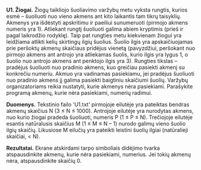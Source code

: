 **U1. Žiogai.**
Žiogų taikliojo šuoliavimo varžybų metu vyksta rungtis, kurios esmė – šuoliuoti nuo vieno akmens ant kito laikantis tam tikrų taisyklių.
Akmenys yra išdėstyti apskritimu ir paeiliui sunumeruoti (pirmojo akmens numeris yra 1). Atliekant rungtį šuoliuoti galima abiem kryptimis (prieš ir
pagal laikrodžio rodyklę). Taip pat rungties metu kiekvienam žiogui yra leidžiama atlikti kelių skirtingų ilgių šuolius.
Šuolio ilgis yra apskaičiuojamas prie peršoktų akmenų skaičiaus pridėjus vienetą (pavyzdžiui, peršokant nuo pirmojo
akmens ant antrojo yra atliekamas šuolis, kurio ilgis yra lygus 1, o šuolio nuo antrojo akmens ant penktojo ilgis yra 3).
Rungties tikslas – pradėjus šuoliuoti nuo pradinio akmens, kuo greičiau pasiekti akmenį su konkrečiu numeriu. Akmuo
yra vadinamas pasiekiamu, jei pradėjus šuoliuoti nuo pradinio akmens jį galima pasiekti baigtiniu skaičiumi šuolių.
Varžybų organizatoriams reikia nustatyti, kurie akmenys nėra pasiekiami. Parašykite programą akmenų, kurie nėra
pasiekiami, numerių radimui.

**Duomenys.** Tekstinio failo 'U1.txt' pirmojoje eilutėje yra pateiktas bendras akmenų skaičius N (3 ≤ N ≤ 1000). Antrojoje
eilutėje yra nurodytas akmens, nuo kurio žiogai pradeda šuoliuoti, numeris P (1 ≤ P ≤ N). Trečiojoje eilutėje esantis
natūralusis skaičius M (1 ≤ M ≤ N – 1) nurodo galimų vieno šuolio ilgių skaičių. Likusiose M eilučių yra pateikti leistini
šuolių ilgiai (natūralieji skaičiai, < N).

**Rezultatai.** Ekrane atskirdami tarpo simboliais didėjimo tvarka atspausdinkite akmenų, kurie nėra pasiekiami,
numerius. Jei tokių akmenų nėra, atspausdinkite skaičių 0.
